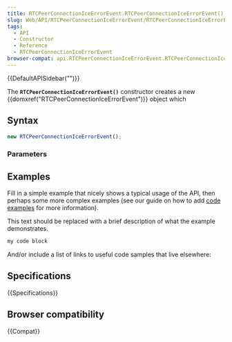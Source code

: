 ```yaml
---
title: RTCPeerConnectionIceErrorEvent.RTCPeerConnectionIceErrorEvent()
slug: Web/API/RTCPeerConnectionIceErrorEvent/RTCPeerConnectionIceErrorEvent
tags:
  - API
  - Constructor
  - Reference
  - RTCPeerConnectionIceErrorEvent
browser-compat: api.RTCPeerConnectionIceErrorEvent.RTCPeerConnectionIceErrorEvent
---
```

{{DefaultAPISidebar("")}}

The **`RTCPeerConnectionIceErrorEvent()`** constructor creates a new {{domxref("RTCPeerConnectionIceErrorEvent")}} object which 

## Syntax

```js
new RTCPeerConnectionIceErrorEvent();
```

### Parameters



## Examples

Fill in a simple example that nicely shows a typical usage of the API, then perhaps some more complex examples (see our guide on how to add [code examples](/en-US/docs/MDN/Contribute/Structures/Code_examples) for more information).

This text should be replaced with a brief description of what the example demonstrates.

```js
my code block
```

And/or include a list of links to useful code samples that live elsewhere:

## Specifications

{{Specifications}}

## Browser compatibility

{{Compat}}

